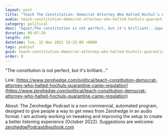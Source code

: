 ```yaml
---
layout: post
title: "Teach The Constitution: Democrat Attorney Who Halted Hochul's Quarantine Camp Regulation"
audio: teach-constitution-democrat-attorney-who-halted-hochuls-quarantine-camp-regulation-0
category: political
desc: "&quot;The constitution is not perfect, but it's brilliant...&quot;"
duration: 00:07:20
length: 440
datetime: Tue, 15 Nov 2022 19:25:00 +0000
tags: podcast
guid: teach-constitution-democrat-attorney-who-halted-hochuls-quarantine-camp-regulation-0
order: 0
---
```

&quot;The constitution is not perfect, but it's brilliant...&quot;

Link: [https://www.zerohedge.com/political/teach-constitution-democrat-attorney-who-halted-hochuls-quarantine-camp-regulation](https://www.zerohedge.com/political/teach-constitution-democrat-attorney-who-halted-hochuls-quarantine-camp-regulation)

About: The Zerohedge Podcast is a non-commercial, automated program, designed to give people a way to get news from Zerohedge in an audio format.  I am actively working on tweaking and improving the setup to create a better listening experience (October 2022).  Suggestions are welcome: [zerohedgePodcast@outlook.com](mailto:zerohedgePodcast@outlook.com)